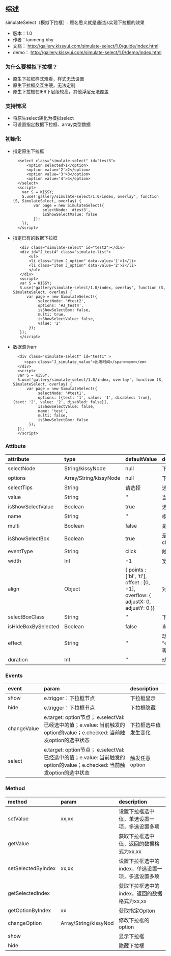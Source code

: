 ## 综述

simulateSelect（模拟下拉框）: 顾名思义就是通过js实现下拉框的效果

* 版本：1.0
* 作者：lanmeng.bhy
* 文档： http://gallery.kissyui.com/simulate-select/1.0/guide/index.html
* demo： http://gallery.kissyui.com/simulate-select/1.0/demo/index.html

### 为什么要模拟下拉框？
* 原生下拉框样式难看，样式无法设置
* 原生下拉框交互生硬，无法定制
* 原生下拉框在IE6下层级较高，其他浮层无法覆盖


### 支持情况
* 将原生select转化为模拟select
* 可设置指定数据下拉框、array类型数据

### 初始化
* 指定原生下拉框
    
	    <select class="simulate-select" id="test3">
		    <option selected>1</option>
		    <option value='2'>2</option>
		    <option value='3'>3</option>
		    <option value='4'>4</option>
	    </select>
	    <script>
	      var S = KISSY;
	      S.use('gallery/simulate-select/1.0/index, overlay', function (S, SimulateSelect, overlay) {
	           var page = new SimulateSelect({
	               selectNode: '#test3',
	               isShowSelectValue: false
	           });
	      });
	    </script>


* 指定已有的数据下拉框
 
	     <div class="simulate-select" id="test2"></div>
	     <div id="J_test4" class="simulate-list">
	         <ul>
		     <li class="item J_option" data-value='1'>1</li>
		     <li class="item J_option" data-value='2'>2</li>
	         </ul>
	     </div>
	     <script>
	     var S = KISSY;
	     S.use('gallery/simulate-select/1.0/index, overlay', function (S, SimulateSelect, overlay) {
	        var page = new SimulateSelect({
	             selectNode: '#test2',
	             options: '#J_test4',
	             isShowSelectBox: false,
	             multi: true,
	             isShowSelectValue: false,
	             value: '2'
	         });
	     });
	     </script>
	    
* 数据源为arr

	    <div class="simulate-select" id="test1" >
		   <span class="J_simulate_value">出发时间</span><em></em>
	    </div>
	    <script>
	    var S = KISSY;
	    S.use('gallery/simulate-select/1.0/index, overlay', function (S, SimulateSelect, overlay) {
	        var page = new SimulateSelect({
	             selectNode: '#test1',
	             options: [{text: '1', value: '1', disabled: true}, {text: '2', value: '2', disabled: false}],
	             isShowSelectValue: false,
	             name: 'test',
	             multi: false,
	             isShowSelectBox: false
	         });
	    });
	    </script>



### Attibute

|attribute|type|defaultValue|description|
|:---------------|:--------|:----|:----------|
|selectNode| String/kissyNode | null | 下拉框触发节点 |
|options| Array/String/kissyNode | null | 下拉选项 |
|selectTips | String | 请选择 | 选择提醒，用户未选择内容时的提醒文案 |
|value| String | '' | 当前选中的value |
|isShowSelectValue| Boolean | true | 选中某个选项以后，是展示此value |
|name| String | '' | 模拟下拉框的name, 如果是原生select，直接读取设置的name |
|multi| Boolean | false | 是否是多选 |
|isShowSelectBox| Boolean | true | 是否显示选择框，例如：单选显示radio button，复线显示checkbox |
|eventType| String | click | 触发显示下拉框的事件 |
|width| Int | -1 | 宽度，超过设定宽度则又滚动条，不设置则自适应 |
|align| Object | { points  : ['bl', 'tl'], offset  : [0, -1], overflow: { adjustX: 0, adjustY: 0 }}  | 对齐，同Overlay的设置|
|selectBoxClass| String | '' | 下拉框外层添加的class |
|isHideBoxBySelected| Boolean | false | 当用户选择某一项以后是否关闭下拉框 |
|effect| String | '' | 动画方式,  “easeNone”,”easeIn”,”easeOut”,”easeBoth”,”easeInStrong” 等|
|duration| Int| '' | 动画shi'chan |



### Events

|event|param|description|
|:----|:----|:----------|
|show| e.trigger：下拉框节点 | 下拉框显示 |
|hide| e.trigger：下拉框节点 | 下拉框隐藏|
|changeValue|e.target: option节点； e.selectVal: 已经选中的值；e.value: 当前触发的option的value；e.checked: 当前触发option的选中状态 | 下拉框选中值发生变化 |
|select|e.target: option节点； e.selectVal: 已经选中的值；e.value: 当前触发的option的value；e.checked: 当前触发option的选中状态 | 触发任意option |

### Method

|method|param|description|
|:-----|:----|:----------|
|setValue| xx,xx | 设置下拉框选中值，单选设置一项，多选设置多项 |
|getValue| |获取下拉框选中值，返回的数据格式为xx,xx |
|setSelectedByIndex| xx,xx |设置下拉框选中的index，单选设置一项，多选设置多项|
|getSelectedIndex| |获取下拉框选中的index，返回的数据格式为xx,xx |
|getOptionByIndex| xx | 获取指定Opiton|
|changeOption| Array/String/kissyNod |修改下拉框的option|
|show||显示下拉框|
|hide||隐藏下拉框|







         
         
       




